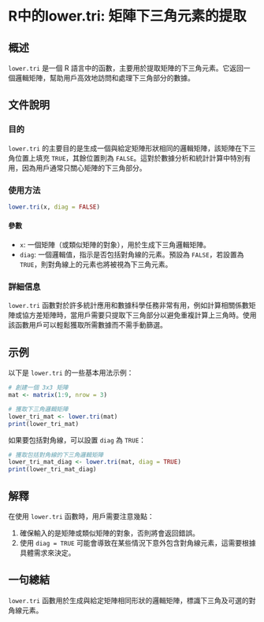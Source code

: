 <!--
Meta Description: # R中的lower.tri: 矩陣下三角元素的提取 ## 概述 `lower.tri` 是一個 R 語言中的函數，主要用於提取矩陣的下三角元素。它返回一個邏輯矩陣，幫助用戶高效地訪問和處理下三角部分的數據。 ## 文件說明 ### 目的 `lower.tri` 的主要目的是生成一個與給定矩陣形狀相...
Meta Keywords: tri, lower, true, diag, false
-->

# R中的lower.tri: 矩陣下三角元素的提取

## 概述
`lower.tri` 是一個 R 語言中的函數，主要用於提取矩陣的下三角元素。它返回一個邏輯矩陣，幫助用戶高效地訪問和處理下三角部分的數據。

## 文件說明
### 目的
`lower.tri` 的主要目的是生成一個與給定矩陣形狀相同的邏輯矩陣，該矩陣在下三角位置上填充 `TRUE`，其餘位置則為 `FALSE`。這對於數據分析和統計計算中特別有用，因為用戶通常只關心矩陣的下三角部分。

### 使用方法
```R
lower.tri(x, diag = FALSE)
```

#### 參數
- `x`: 一個矩陣（或類似矩陣的對象），用於生成下三角邏輯矩陣。
- `diag`: 一個邏輯值，指示是否包括對角線的元素。預設為 `FALSE`，若設置為 `TRUE`，則對角線上的元素也將被視為下三角元素。

### 詳細信息
`lower.tri` 函數對於許多統計應用和數據科學任務非常有用，例如計算相關係數矩陣或協方差矩陣時，當用戶需要只提取下三角部分以避免重複計算上三角時。使用該函數用戶可以輕鬆獲取所需數據而不需手動篩選。

## 示例
以下是 `lower.tri` 的一些基本用法示例：

```R
# 創建一個 3x3 矩陣
mat <- matrix(1:9, nrow = 3)

# 獲取下三角邏輯矩陣
lower_tri_mat <- lower.tri(mat)
print(lower_tri_mat)
```

如果要包括對角線，可以設置 `diag` 為 `TRUE`：

```R
# 獲取包括對角線的下三角邏輯矩陣
lower_tri_mat_diag <- lower.tri(mat, diag = TRUE)
print(lower_tri_mat_diag)
```

## 解釋
在使用 `lower.tri` 函數時，用戶需要注意幾點：
1. 確保輸入的是矩陣或類似矩陣的對象，否則將會返回錯誤。
2. 使用 `diag = TRUE` 可能會導致在某些情況下意外包含對角線元素，這需要根據具體需求來決定。

## 一句總結
`lower.tri` 函數用於生成與給定矩陣相同形狀的邏輯矩陣，標識下三角及可選的對角線元素。